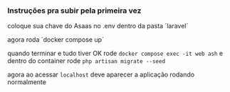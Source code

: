 ### Instruções pra subir pela primeira vez

coloque sua chave do Asaas no .env dentro da pasta ´laravel´

agora roda ´docker compose up´

quando terminar e tudo tiver OK rode `docker compose exec -it web ash` e dentro do container rode `php artisan migrate --seed`

agora ao acessar `localhost` deve aparecer a aplicação rodando normalmente

